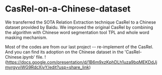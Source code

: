 # CasRel-on-a-Chinese-dataset
We transferred the SOTA Relation Extraction technique CasRel to a Chinese dataset provided by Baidu.
We improved the original CasRel by combining the algorithm with Chinese word segmentation tool TPL and whole word masking mechanism.

Most of the codes are from our last project -- re-implement of the CasRel. And you can find its adoption on the Chinese dataset in the 'CasRel-Chinese.ipynb' file.
!(https://docs.google.com/presentation/d/1B6m9xzKphDLh1uza9bqMEKDdJjmyrgyviWG9RdcXjvY/edit?usp=share_link)
